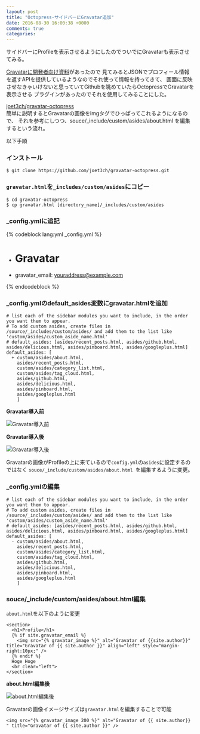 ```yaml
---
layout: post
title: "Octopress-サイドバーにGravatar追加"
date: 2016-08-30 16:00:38 +0000
comments: true
categories: 
---
```


サイドバーにProfileを表示させるようにしたのでついでにGravatarも表示させてみる。

[Gravatarに開発者向け資料](https://ja.gravatar.com/site/implement/)があったので
見てみるとJSONでプロフィール情報を返すAPIを提供しているようなのでそれ使って情報を持ってきて、
画面に反映させなきゃいけないと思っていてGithubを眺めていたらOctopressでGravatarを表示させる
プラグインがあったのでそれを使用してみることにした。  

<!--more-->

[joet3ch/gravatar-octopress](https://github.com/joet3ch/gravatar-octopress)  
簡単に説明するとGravatarの画像をimgタグでひっぱってこれるようになるので、
それを参考にしつつ、souce/_include/custom/asides/about.html を編集するという流れ。

以下手順


### インストール

```
$ git clone https://github.com/joet3ch/gravatar-octopress.git
```

### `gravatar.html`を`_includes/custom/asides`にコピー

```
$ cd gravatar-octopress
$ cp gravatar.html [directory_name]/_includes/custom/asides
```

### _config.ymlに追記


{% codeblock lang:yml _config.yml %}
 + # Gravatar  
 + gravatar_email: youraddress@example.com

{% endcodeblock %}


### _config.ymlのdefault\_asides変数にgravatar.htmlを追加

```
# list each of the sidebar modules you want to include, in the order you want them to appear.
# To add custom asides, create files in /source/_includes/custom/asides/ and add them to the list like 'custom/asides/custom_aside_name.html'
# default_asides: [asides/recent_posts.html, asides/github.html, asides/delicious.html, asides/pinboard.html, asides/googleplus.html]
default_asides: [
  + custom/asides/about.html,
    asides/recent_posts.html,
    custom/asides/category_list.html,
    custom/asides/tag_cloud.html,
    asides/github.html, 
    asides/delicious.html,
    asides/pinboard.html, 
    asides/googleplus.html
    ]
```

**Gravatar導入前**

![Gravatar導入前](https://i.gyazo.com/26245cde8185fad41104a09e79e3a8cc.png)

**Gravatar導入後**

![Gravatar導入後](https://i.gyazo.com/0211d5f0a5057fcf087250a9248d0b6c.png)

Gravatarの画像がProfileの上に来ているので`config.yml`の`asides`に設定するのではなく
`souce/_include/custom/asides/about.html `を編集するように変更。

### _config.ymlの編集

```
# list each of the sidebar modules you want to include, in the order you want them to appear.
# To add custom asides, create files in /source/_includes/custom/asides/ and add them to the list like 'custom/asides/custom_aside_name.html'
# default_asides: [asides/recent_posts.html, asides/github.html, asides/delicious.html, asides/pinboard.html, asides/googleplus.html]
default_asides: [
  - custom/asides/about.html,
    asides/recent_posts.html,
    custom/asides/category_list.html,
    custom/asides/tag_cloud.html,
    asides/github.html, 
    asides/delicious.html,
    asides/pinboard.html, 
    asides/googleplus.html
    ]
```

### souce/_include/custom/asides/about.html編集

`about.html`を以下のように変更

```
<section>
  <h1>Profile</h1>
  {% if site.gravatar_email %}
    <img src="{% gravatar_image %}" alt="Gravatar of {{site.author}}" title="Gravatar of {{ site.author }}" align="left" style="margin-right:10px;" />
  {% endif %}
  Hoge Hoge
  <br clear="left">
</section>

```

**about.html編集後**

![about.html編集後](https://i.gyazo.com/8459f225d4670991f1b76d844b772e6f.png)

Gravatarの画像イメージサイズは`gravatar.html`を編集することで可能

```
<img src="{% gravatar_image 200 %}" alt="Gravatar of {{ site.author}} " title="Gravatar of {{ site.author }}" />
```